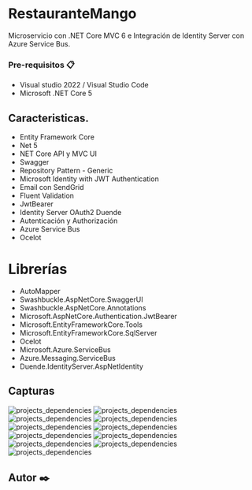 # RestauranteMango
Microservicio con .NET Core MVC 6 e Integración de Identity Server con Azure Service Bus.


### Pre-requisitos 📋

* Visual studio 2022 / Visual Studio Code
* Microsoft .NET Core 5


## Caracteristicas.
* Entity Framework Core
* Net 5
* NET Core API y MVC UI
* Swagger
* Repository Pattern - Generic
* Microsoft Identity with JWT Authentication
* Email con SendGrid
* Fluent Validation
* JwtBearer
* Identity Server OAuth2 Duende
* Autenticación y Authorización
* Azure Service Bus
* Ocelot

# Librerías
- AutoMapper
- Swashbuckle.AspNetCore.SwaggerUI
- Swashbuckle.AspNetCore.Annotations
- Microsoft.AspNetCore.Authentication.JwtBearer
- Microsoft.EntityFrameworkCore.Tools
- Microsoft.EntityFrameworkCore.SqlServer
- Ocelot
- Microsoft.Azure.ServiceBus
- Azure.Messaging.ServiceBus
- Duende.IdentityServer.AspNetIdentity

## Capturas
![projects_dependencies](docs/1.png)
![projects_dependencies](docs/2.png)
![projects_dependencies](docs/3.png)
![projects_dependencies](docs/4.png)
![projects_dependencies](docs/5.png)
![projects_dependencies](docs/6.png)
![projects_dependencies](docs/7.png)
![projects_dependencies](docs/8.png)
![projects_dependencies](docs/9.png)
![projects_dependencies](docs/10.png)
![projects_dependencies](docs/11.png)
## Autor ✒️
